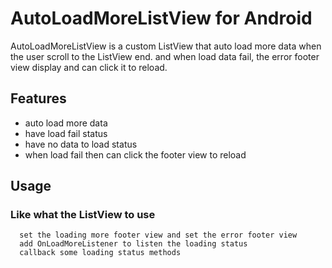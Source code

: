 AutoLoadMoreListView for Android
====================
AutoLoadMoreListView is a custom ListView that auto load more data when the user scroll to the ListView end.
and when load data fail, the error footer view display and can click it to reload.

Features
--------
- auto load more data
- have load fail status
- have no data to load status
- when load fail then can click the footer view to reload

Usage
-----
### Like what the ListView to use
`````
  set the loading more footer view and set the error footer view
  add OnLoadMoreListener to listen the loading status
  callback some loading status methods
  
`````
